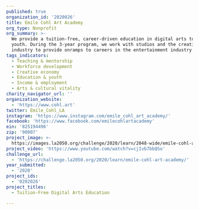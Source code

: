 ```yaml
---
published: true
organization_id: '2020026'
title: Emile Cohl Art Academy
org_type: Nonprofit
org_summary: >-
  We provide a tuition-free, career-driven education in digital arts to talented
  youth. During the 3-year program, we work with studios and the creative
  industry to provide onramps to careers in the entertainment industry.
tags_indicators:
  - Teaching & mentorship
  - Workforce development
  - Creative economy
  - Education & youth
  - Income & employment
  - Arts & cultural vitality
charity_navigator_url: ''
organization_website:
  - 'https://www.cohl.art'
twitter: Emile_Cohl_LA
instagram: 'https://www.instagram.com/emile_cohl_art_academy/'
facebook: 'https://www.facebook.com/emilecohlartacademy'
ein: '825194496'
zip: '90007'
project_image: >-
  https://images.la2050.org/challenge/2020/learn/2048-wide/emile-cohl-art-academy.jpg
project_video: 'https://www.youtube.com/watch?v=cjIvb7bbQSo'
challenge_url:
  - 'https://challenge.la2050.org/2020/learn/emile-cohl-art-academy/'
year_submitted:
  - '2020'
project_ids:
  - '0202026'
project_titles:
  - Tuition-Free Digital Arts Education

---
```

